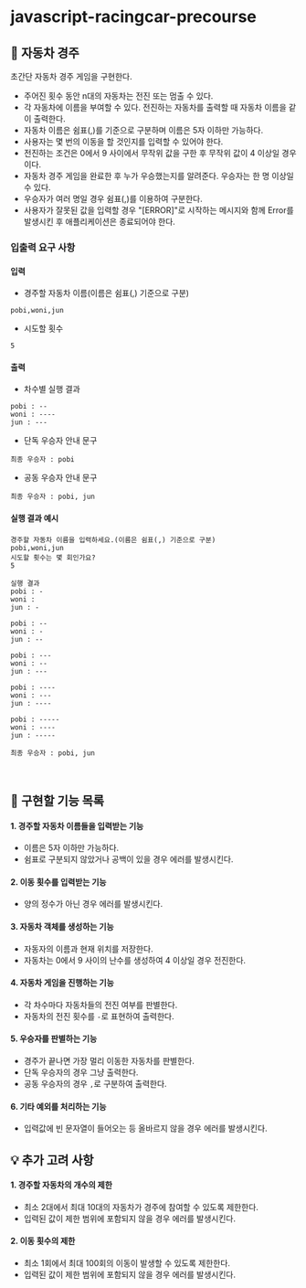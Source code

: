 # javascript-racingcar-precourse

## 🚗 자동차 경주

초간단 자동차 경주 게임을 구현한다.

-   주어진 횟수 동안 n대의 자동차는 전진 또는 멈출 수 있다.
-   각 자동차에 이름을 부여할 수 있다. 전진하는 자동차를 출력할 때 자동차 이름을 같이 출력한다.
-   자동차 이름은 쉼표(,)를 기준으로 구분하며 이름은 5자 이하만 가능하다.
-   사용자는 몇 번의 이동을 할 것인지를 입력할 수 있어야 한다.
-   전진하는 조건은 0에서 9 사이에서 무작위 값을 구한 후 무작위 값이 4 이상일 경우이다.
-   자동차 경주 게임을 완료한 후 누가 우승했는지를 알려준다. 우승자는 한 명 이상일 수 있다.
-   우승자가 여러 명일 경우 쉼표(,)를 이용하여 구분한다.
-   사용자가 잘못된 값을 입력할 경우 "[ERROR]"로 시작하는 메시지와 함께 Error를 발생시킨 후 애플리케이션은 종료되어야 한다.

### 입출력 요구 사항

#### 입력

-   경주할 자동차 이름(이름은 쉼표(,) 기준으로 구분)

```
pobi,woni,jun
```

-   시도할 횟수

```
5
```

#### 출력

-   차수별 실행 결과

```
pobi : --
woni : ----
jun : ---
```

-   단독 우승자 안내 문구

```
최종 우승자 : pobi
```

-   공동 우승자 안내 문구

```
최종 우승자 : pobi, jun
```

#### 실행 결과 예시

```
경주할 자동차 이름을 입력하세요.(이름은 쉼표(,) 기준으로 구분)
pobi,woni,jun
시도할 횟수는 몇 회인가요?
5

실행 결과
pobi : -
woni :
jun : -

pobi : --
woni : -
jun : --

pobi : ---
woni : --
jun : ---

pobi : ----
woni : ---
jun : ----

pobi : -----
woni : ----
jun : -----

최종 우승자 : pobi, jun
```

<br>

## 📜 구현할 기능 목록

#### 1. 경주할 자동차 이름들을 입력받는 기능

-   이름은 5자 이하만 가능하다.
-   쉼표로 구분되지 않았거나 공백이 있을 경우 에러를 발생시킨다.

#### 2. 이동 횟수를 입력받는 기능

-   양의 정수가 아닌 경우 에러를 발생시킨다.

#### 3. 자동차 객체를 생성하는 기능

-   자동자의 이름과 현재 위치를 저장한다.
-   자동차는 0에서 9 사이의 난수를 생성하여 4 이상일 경우 전진한다.

#### 4. 자동차 게임을 진행하는 기능

-   각 차수마다 자동차들의 전진 여부를 판별한다.
-   자동차의 전진 횟수를 `-`로 표현하여 출력한다.

#### 5. 우승자를 판별하는 기능

-   경주가 끝나면 가장 멀리 이동한 자동차를 판별한다.
-   단독 우승자의 경우 그냥 출력한다.
-   공동 우승자의 경우 `,`로 구분하여 출력한다.

#### 6. 기타 예외를 처리하는 기능

-   입력값에 빈 문자열이 들어오는 등 올바르지 않을 경우 에러를 발생시킨다.

## 💡 추가 고려 사항

#### 1. 경주할 자동차의 개수의 제한

-   최소 2대에서 최대 10대의 자동차가 경주에 참여할 수 있도록 제한한다.
-   입력된 값이 제한 범위에 포함되지 않을 경우 에러를 발생시킨다.

#### 2. 이동 횟수의 제한

-   최소 1회에서 최대 100회의 이동이 발생할 수 있도록 제한한다.
-   입력된 값이 제한 범위에 포함되지 않을 경우 에러를 발생시킨다.

